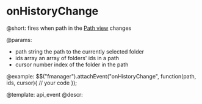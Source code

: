 onHistoryChange
=============


@short:
	fires when path in the <a href="file_manager/configuration.md#path">Path view</a> changes

@params:

- path		string		the path to the currently selected folder
- ids		array		an array of folders' ids in a path
- cursor	number		index of the folder in the path

@example:
$$("fmanager").attachEvent("onHistoryChange", function(path, ids, cursor){
    // your code
});

@template:	api_event
@descr:


